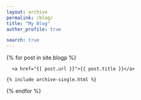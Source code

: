 ```yaml
---
layout: archive
permalink: /blog/
title: "My Blog"
author_profile: true

search: true
---
```





  {% for post in site.blogp %}

      <a href="{{ post.url }}">{{ post.title }}</a>

    {% include archive-single.html %}
  {% endfor %}

